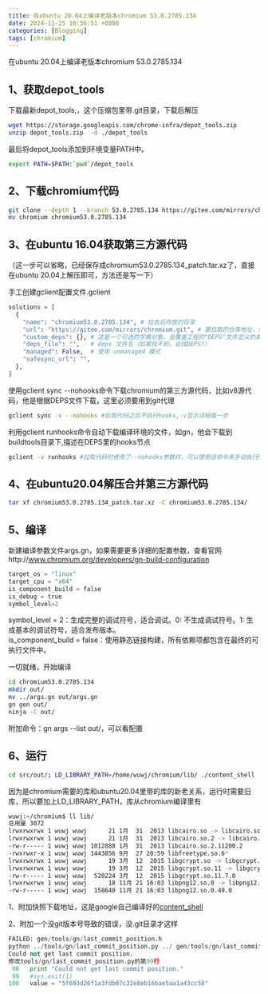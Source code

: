 ```yaml
---
title: 在ubuntu 20.04上编译老版本chromium 53.0.2785.134
date: 2024-11-25 10:56:51 +0800
categories: [Blogging]
tags: [chromium]
---
```


在ubuntu 20.04上编译老版本chromium 53.0.2785.134

## 1、获取depot_tools

下载最新depot_tools,，这个压缩包里带.git目录，下载后解压
```bash
wget https://storage.googleapis.com/chrome-infra/depot_tools.zip
unzip depot_tools.zip  -d ./depot_tools
```
最后将depot_tools添加到环境变量PATH中。
```bash
export PATH=$PATH:`pwd`/depot_tools
```

## 2、下载chromium代码

```bash
git clone --depth 1 --branch 53.0.2785.134 https://gitee.com/mirrors/chromium.git
mv chromium chromium53.0.2785.134
```

## 3、在ubuntu 16.04获取第三方源代码 

（这一步可以省略，已经保存成chromium53.0.2785.134_patch.tar.xz了，直接在ubuntu 20.04上解压即可，方法还是写一下）

手工创建gclient配置文件.gclient
```python
solutions = [
  {
    "name": "chromium53.0.2785.134", # 拉去后存放的目录
    "url": "https://gitee.com/mirrors/chromium.git", # 要拉取的仓库地址，solution地址
    "custom_deps": {}, # 这是一个可选的字典对象，会覆盖工程的"DEPS"文件定义的条目
    "deps_file": "",   # deps 文件名（如果找不到，会找DEPS?）
    "managed": False,  # 使用 unmanaged 模式
    "safesync_url": "",
  },
]
```
使用gclient sync --nohooks命令下载chromium的第三方源代码，比如v8源代码，他是根据DEPS文件下载，这里必须要用到git代理

```bash
gclient sync -v --nohooks #拉取代码之后不执行hooks,-v显示详细每一步
```
利用gclient runhooks命令自动下载编译环境的文件，如gn，他会下载到buildtools目录下,描述在DEPS里的hooks节点

```bash
gclient -v runhooks #拉取代码时使用了--nohooks参数时，可以使用该命令来手动执行hooks
``` 

## 4、在ubuntu20.04解压合并第三方源代码

```bash
tar xf chromium53.0.2785.134_patch.tar.xz -C chromium53.0.2785.134/
``` 

## 5、编译

新建编译参数文件args.gn，如果需要更多详细的配置参数，查看官网http://www.chromium.org/developers/gn-build-configuration
```python
target_os = "linux"
target_cpu = "x64"
is_component_build = false
is_debug = true
symbol_level=2
```
symbol_level = 2：生成完整的调试符号，适合调试。0: 不生成调试符号。1: 生成基本的调试符号，适合发布版本。  
is_component_build = false：使用静态链接构建，所有依赖项都包含在最终的可执行文件中。  

一切就绪，开始编译
```bash
cd chromium53.0.2785.134
mkdir out/
mv ../args.gn out/args.gn
gn gen out/
ninja -C out/
```
附加命令：gn args --list out/，可以看配置

## 6、运行

```bash
cd src/out/; LD_LIBRARY_PATH=/home/wuwj/chromium/lib/ ./content_shell
```
因为是chromium需要的库和ubuntu20.04里带的库的新老关系，运行时需要旧库，所以要加上LD_LIBRARY_PATH，库从chromium编译里有
```bash
wuwj:~/chromium$ ll lib/
总用量 3072
lrwxrwxrwx 1 wuwj wuwj      21 1月  31  2013 libcairo.so -> libcairo.so.2.11200.2
lrwxrwxrwx 1 wuwj wuwj      21 1月  31  2013 libcairo.so.2 -> libcairo.so.2.11200.2
-rw-r----- 1 wuwj wuwj 1012888 1月  31  2013 libcairo.so.2.11200.2
-rwxrwxr-x 1 wuwj wuwj 1443856 9月  27 20:59 libfreetype.so.6*
lrwxrwxrwx 1 wuwj wuwj      19 3月  12  2015 libgcrypt.so -> libgcrypt.so.11.7.0
lrwxrwxrwx 1 wuwj wuwj      19 3月  12  2015 libgcrypt.so.11 -> libgcrypt.so.11.7.0
-rw-r----- 1 wuwj wuwj  520224 3月  12  2015 libgcrypt.so.11.7.0
lrwxrwxrwx 1 wuwj wuwj      18 11月 21 16:03 libpng12.so.0 -> libpng12.so.0.49.0
-rw-r----- 1 wuwj wuwj  158640 11月 21 16:03 libpng12.so.0.49.0
```

1、附加快照下载地址，这是google自己编译好的[content_shell](https://commondatastorage.googleapis.com/chromium-browser-snapshots/index.html?prefix=Linux_x64/424785/)

2、附加一个没git版本号导致的错误，没.git目录才这样
```python
FAILED: gen/tools/gn/last_commit_position.h
python ../tools/gn/last_commit_position.py ../ gen/tools/gn/last_commit_position.h TOOLS_GN_LAST_COMMIT_POSITION_H_
Could not get last commit position.
修改tools/gn/last_commit_position.py的第99行
 98   print "Could not get last commit position."
 99   #sys.exit(1)
100   value = "5f693d26f1a3fdb07c32e8eb16bae5aa1a43cc58"
```
